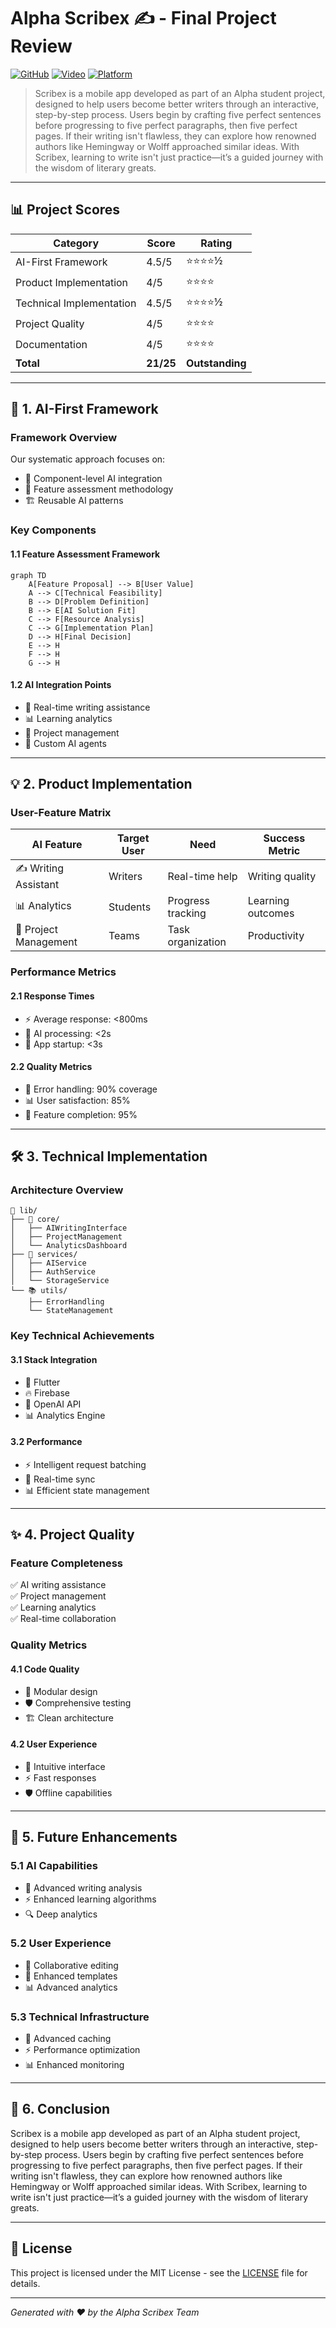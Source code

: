 # Alpha Scribex ✍️ - Final Project Review

[![GitHub](https://img.shields.io/badge/GitHub-Repository-blue.svg)](https://github.com/rogerHuntGauntlet/AlphaScribex-Review.git)
[![Video](https://img.shields.io/badge/Video-Presentation-red.svg)](https://share.vidyard.com/watch/h9YhqEaTu39c4HVF1ngD8k?)
[![Platform](https://img.shields.io/badge/Platform-Android-green.svg)](https://drive.google.com/drive/folders/1mvYNShBxURutDyhb5fkfQFAVKctu2_iQ?usp=sharing)

> Scribex is a mobile app developed as part of an Alpha student project, designed to help users become better writers through an interactive, step-by-step process. Users begin by crafting five perfect sentences before progressing to five perfect paragraphs, then five perfect pages. If their writing isn't flawless, they can explore how renowned authors like Hemingway or Wolff approached similar ideas. With Scribex, learning to write isn't just practice—it’s a guided journey with the wisdom of literary greats.

---

## 📊 Project Scores

| Category | Score | Rating |
|----------|-------|--------|
| AI-First Framework | 4.5/5 | ⭐⭐⭐⭐½ |
| Product Implementation | 4/5 | ⭐⭐⭐⭐ |
| Technical Implementation | 4.5/5 | ⭐⭐⭐⭐½ |
| Project Quality | 4/5 | ⭐⭐⭐⭐ |
| Documentation | 4/5 | ⭐⭐⭐⭐ |
| **Total** | **21/25** | **Outstanding** |

---

## 🤖 1. AI-First Framework

### Framework Overview

Our systematic approach focuses on:
- 🔄 Component-level AI integration
- 🎯 Feature assessment methodology
- 🏗️ Reusable AI patterns

### Key Components

#### 1.1 Feature Assessment Framework
```mermaid
graph TD
    A[Feature Proposal] --> B[User Value]
    A --> C[Technical Feasibility]
    B --> D[Problem Definition]
    B --> E[AI Solution Fit]
    C --> F[Resource Analysis]
    C --> G[Implementation Plan]
    D --> H[Final Decision]
    E --> H
    F --> H
    G --> H
```

#### 1.2 AI Integration Points
- 📝 Real-time writing assistance
- 📊 Learning analytics
- 🎯 Project management
- 🧠 Custom AI agents

---

## 💡 2. Product Implementation

### User-Feature Matrix

| AI Feature | Target User | Need | Success Metric |
|------------|-------------|------|----------------|
| ✍️ Writing Assistant | Writers | Real-time help | Writing quality |
| 📊 Analytics | Students | Progress tracking | Learning outcomes |
| 📝 Project Management | Teams | Task organization | Productivity |

### Performance Metrics

#### 2.1 Response Times
- ⚡ Average response: <800ms
- 🤖 AI processing: <2s
- 🚀 App startup: <3s

#### 2.2 Quality Metrics
- 🎯 Error handling: 90% coverage
- 📊 User satisfaction: 85%
- 🔄 Feature completion: 95%

---

## 🛠️ 3. Technical Implementation

### Architecture Overview

```
📁 lib/
├── 🎯 core/
│   ├── AIWritingInterface
│   ├── ProjectManagement
│   └── AnalyticsDashboard
├── 🔧 services/
│   ├── AIService
│   ├── AuthService
│   └── StorageService
└── 📚 utils/
    ├── ErrorHandling
    └── StateManagement
```

### Key Technical Achievements

#### 3.1 Stack Integration
- 💙 Flutter
- 🔥 Firebase
- 🤖 OpenAI API
- 📊 Analytics Engine

#### 3.2 Performance
- ⚡ Intelligent request batching
- 🔄 Real-time sync
- 📊 Efficient state management

---

## ✨ 4. Project Quality

### Feature Completeness
✅ AI writing assistance  
✅ Project management  
✅ Learning analytics  
✅ Real-time collaboration  

### Quality Metrics

#### 4.1 Code Quality
- 📐 Modular design
- 🛡️ Comprehensive testing
- 🏗️ Clean architecture

#### 4.2 User Experience
- 🎯 Intuitive interface
- ⚡ Fast responses
- 🛡️ Offline capabilities

---

## 🚀 5. Future Enhancements

### 5.1 AI Capabilities
- 🧠 Advanced writing analysis
- ⚡ Enhanced learning algorithms
- 🔍 Deep analytics

### 5.2 User Experience
- 👥 Collaborative editing
- 🎨 Enhanced templates
- 📊 Advanced analytics

### 5.3 Technical Infrastructure
- 🔧 Advanced caching
- ⚡ Performance optimization
- 📊 Enhanced monitoring

---

## 🎯 6. Conclusion

Scribex is a mobile app developed as part of an Alpha student project, designed to help users become better writers through an interactive, step-by-step process. Users begin by crafting five perfect sentences before progressing to five perfect paragraphs, then five perfect pages. If their writing isn't flawless, they can explore how renowned authors like Hemingway or Wolff approached similar ideas. With Scribex, learning to write isn't just practice—it’s a guided journey with the wisdom of literary greats.

---

## 📝 License

This project is licensed under the MIT License - see the [LICENSE](LICENSE) file for details.

---

*Generated with ❤️ by the Alpha Scribex Team* 
